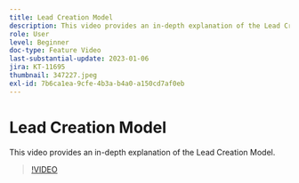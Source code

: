 ```yaml
---
title: Lead Creation Model
description: This video provides an in-depth explanation of the Lead Creation Model.
role: User
level: Beginner
doc-type: Feature Video
last-substantial-update: 2023-01-06
jira: KT-11695
thumbnail: 347227.jpeg
exl-id: 7b6ca1ea-9cfe-4b3a-b4a0-a150cd7af0eb
---
```

# Lead Creation Model

This video provides an in-depth explanation of the Lead Creation Model.

>[!VIDEO](https://video.tv.adobe.com/v/347227/?quality=12&learn=on)
